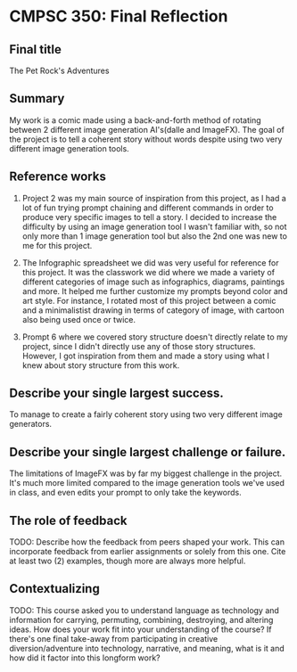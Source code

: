 # CMPSC 350: Final Reflection

## Final title

The Pet Rock's Adventures

## Summary

My work is a comic made using a back-and-forth method of rotating between 2 different image generation AI's(dalle and ImageFX). The goal of the project is to tell a coherent story without words despite using two very different image generation tools.

## Reference works

1) Project 2 was my main source of inspiration from this project, as I had a lot of fun trying prompt chaining and different commands in order to produce very specific images to tell a story. I decided to increase the difficulty by using an image generation tool I wasn't familiar with, so not only more than 1 image generation tool but also the 2nd one was new to me for this project.

2) The Infographic spreadsheet we did was very useful for reference for this project. It was the classwork we did where we made a variety of different categories of image such as infographics, diagrams, paintings and more. It helped me further customize my prompts beyond color and art style. For instance, I rotated most of this project between a comic and a minimalistist drawing in terms of category of image, with cartoon also being used once or twice.

3) Prompt 6 where we covered story structure doesn't directly relate to my project, since I didn't directly use any of those story structures. However, I got inspiration from them and made a story using what I knew about story structure from this work.


## Describe your single largest success.

To manage to create a fairly coherent story using two very different image generators.

## Describe your single largest challenge or failure.

The limitations of ImageFX was by far my biggest challenge in the project. It's much more limited compared to the image generation tools we've used in class, and even edits your prompt to only take the keywords.

## The role of feedback

TODO: Describe how the feedback from peers shaped your work. This can incorporate feedback
from earlier assignments or solely from this one. Cite at least two (2) examples, though
more are always more helpful.

## Contextualizing

TODO: This course asked you to understand language as technology and information for carrying,
permuting, combining, destroying, and altering ideas. How does your work fit into your understanding
of the course? If there's one final take-away from participating in creative diversion/adventure into
technology, narrative, and meaning, what is it and how did it factor into this longform work?
